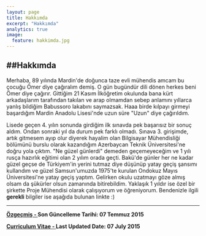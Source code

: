 ```yaml
---
layout: page
title: Hakkımda
excerpt: "Hakkımda"
analytics: true
image:
  feature: hakkimda.jpg
---
```


##Hakkımda
---


  Merhaba, 89 yılında Mardin'de doğunca taze evli mühendis amcam bu çocuğu Ömer
diye çağıralım demiş. O gün bugündür dili dönen herkes beni Ömer diye çağırır.
Gittiğim 21 Kasım İlköğretim okulunda bana kürt arkadaşlarım tarafından takılan
ve arap olmamdan sebep anlamını yıllarca yanlış bildiğim Babussoro lakabını
saymazsak. Haaa birde kılpayı girmeyi başardığım Mardin Anadolu Lisesi'nde uzun
süre "Uzun" diye çağırıldım. 

  Lisede geçen 4. yılın sonunda girdiğim ilk sınavda pek başarısız
bir sonuç aldım. Ondan sonraki yıl da durum pek farklı olmadı. Sınava 3.
girişimde, artık gitmesem ayıp olur diyerek hayalim olan Bilgisayar Mühendisliği
bölümünü burslu olarak kazandığım Azerbaycan Teknik Üniversitesi'ne doğru yola
çıktım. "Ne güzel günlerdi" demeden geçemeyeceğim ve 1 yılı rusça hazırlık eğitimi
olan 2 yılım orada geçti. Bakü'de günler her ne kadar güzel geçse de Türkiyem'in
yerini tutmaz diye düşünüp yatay geçiş şansımı kullandım ve güzel Samsun'umuzda
1975'te kurulan Ondokuz Mayıs Üniversitesi'ne yatay geçiş yaptım. Gelirken okulu
uzatmayı göze almış olsam da şükürler olsun zamanında bitirebildim. Yaklaşık 1
yıldır ise özel bir şirkette Proje Mühendisi olarak çalışıyorum ve öğreniyorum. 
Bendenizle ilgili **gerekli** bilgiler ise aşağıda bulunan linkte :)

---

**[Özgeçmiş - ](https://drive.google.com/a/bil.omu.edu.tr/file/d/0B0Jt8WB-ggdAbU0xc1ViX2o5SG8/view "07.07.2015")Son Güncelleme Tarihi: 07 Temmuz 2015**

**[Curriculum Vitae - ](https://drive.google.com/a/bil.omu.edu.tr/file/d/0B0Jt8WB-ggdAQ1RjMlhVZGFsMGM/view "07.07.2015")Last Updated Date: 07 July 2015**
